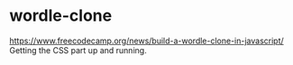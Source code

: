 # wordle-clone

https://www.freecodecamp.org/news/build-a-wordle-clone-in-javascript/
Getting the CSS part up and running. 